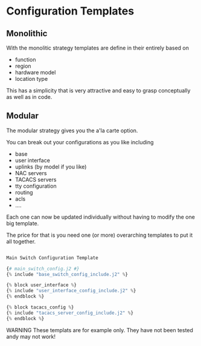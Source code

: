 # Configuration Templates

## Monolithic

With the monolitic strategy templates are define in their entirely based on 

- function
- region
- hardware model
- location type

This has a simplicity that is very attractive and easy to grasp conceptually as well as in code.


## Modular

The modular strategy gives you the a'la carte option.

You can break out your configurations as you like including
- base
- user interface
- uplinks (by model if you like)
- NAC servers
- TACACS servers
- tty configuration
- routing
- acls
- ....

Each one can now be updated individually without having to modify the one big template.

The price for that is you need one (or more) overarching templates to put it all together.

```python

Main Switch Configuration Template

{# main_switch_config.j2 #}
{% include "base_switch_config_include.j2" %}

{% block user_interface %}
{% include "user_interface_config_include.j2" %}
{% endblock %}

{% block tacacs_config %}
{% include "tacacs_server_config_include.j2" %}
{% endblock %}

```

WARNING
These templats are for example only. They have not been tested andy may not work!